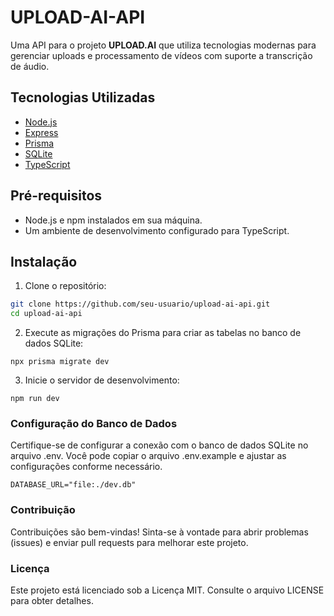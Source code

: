 # UPLOAD-AI-API

Uma API para o projeto **UPLOAD.AI** que utiliza tecnologias modernas para gerenciar uploads e processamento de vídeos com suporte a transcrição de áudio.

## Tecnologias Utilizadas

- [Node.js](https://nodejs.org/)
- [Express](https://expressjs.com/)
- [Prisma](https://prisma.io/)
- [SQLite](https://www.sqlite.org/)
- [TypeScript](https://www.typescriptlang.org/)

## Pré-requisitos

- Node.js e npm instalados em sua máquina.
- Um ambiente de desenvolvimento configurado para TypeScript.

## Instalação

1. Clone o repositório:

```bash
git clone https://github.com/seu-usuario/upload-ai-api.git
cd upload-ai-api
```

2. Execute as migrações do Prisma para criar as tabelas no banco de dados SQLite:

```
npx prisma migrate dev
```

3. Inicie o servidor de desenvolvimento:

```
npm run dev
```
### Configuração do Banco de Dados

Certifique-se de configurar a conexão com o banco de dados SQLite no arquivo .env. Você pode copiar o arquivo .env.example e ajustar as configurações conforme necessário.

```
DATABASE_URL="file:./dev.db"
```

### Contribuição

Contribuições são bem-vindas! Sinta-se à vontade para abrir problemas (issues) e enviar pull requests para melhorar este projeto.

### Licença

Este projeto está licenciado sob a Licença MIT. Consulte o arquivo LICENSE para obter detalhes.
